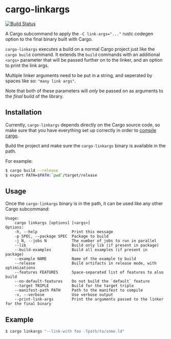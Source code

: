 # cargo-linkargs
[![Build Status](https://travis-ci.org/RustyGecko/cargo-linkargs.svg)](https://travis-ci.org/RustyGecko/cargo-linkargs)

A Cargo subcommand to apply the `-C link-args="..."` rustc codegen option to the final binary built with Cargo.

`cargo-linkargs` executes a build on a normal Cargo project just like the `cargo build` command.
It extends the `build` commands with an additional `<args>` parameter that will be passed further
on to the linker, and an option to print the link args.

Multiple linker arguments need to be put in a string, and seperated by spaces like so: `"many link args"`.

Note that both of these parameters will *only* be passed on as arguments to the *final* build of the library.


## Installation
Currently, `cargo-linkargs` depends directly on the Cargo source code, so make sure that
you have everything set up correctly in order to [compile cargo](https://github.com/rust-lang/cargo/#compiling-cargo).

Build the project and make sure the `cargo-linkargs` binary is available in the path.

For example:
```bash
$ cargo build --release
$ export PATH=$PATH:`pwd`/target/release
```
## Usage
Once the `cargo-linkargs` binary is in the path, it can be used like any other Cargo subcommand:

```
Usage:
    cargo linkargs [options] [<args>]
Options:
    -h, --help               Print this message
    -p SPEC, --package SPEC  Package to build
    -j N, --jobs N           The number of jobs to run in parallel
    --lib                    Build only lib (if present in package)
    --build-examples         Build all examples (if present in package)
    --example NAME           Name of the example to build
    --release                Build artifacts in release mode, with optimizations
    --features FEATURES      Space-separated list of features to also build
    --no-default-features    Do not build the `default` feature
    --target TRIPLE          Build for the target triple
    --manifest-path PATH     Path to the manifest to compile
    -v, --verbose            Use verbose output
    --print-link-args        Print the arguments passed to the linker for the final binary
```

## Example
```bash
$ cargo linkargs "--link-with foo -Tpath/to/some.ld"
```
